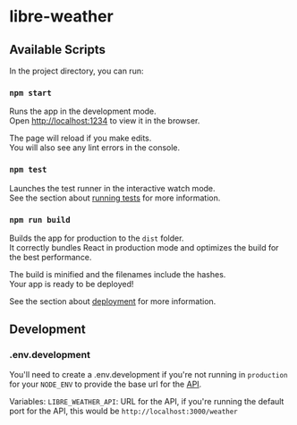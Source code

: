 # libre-weather

## Available Scripts

In the project directory, you can run:

### `npm start`

Runs the app in the development mode.<br />
Open [http://localhost:1234](http://localhost:1234) to view it in the browser.

The page will reload if you make edits.<br />
You will also see any lint errors in the console.

### `npm test`

Launches the test runner in the interactive watch mode.<br />
See the section about [running tests](https://facebook.github.io/create-react-app/docs/running-tests) for more information.

### `npm run build`

Builds the app for production to the `dist` folder.<br />
It correctly bundles React in production mode and optimizes the build for the best performance.

The build is minified and the filenames include the hashes.<br />
Your app is ready to be deployed!

See the section about [deployment](https://facebook.github.io/create-react-app/docs/deployment) for more information.

## Development

### .env.development

You'll need to create a .env.development if you're not running in `production` for your `NODE_ENV` to provide the base url for the [API](LibreWeather/libre-weather-api).

Variables:
`LIBRE_WEATHER_API`: URL for the API, if you're running the default port for the API, this would be `http://localhost:3000/weather`